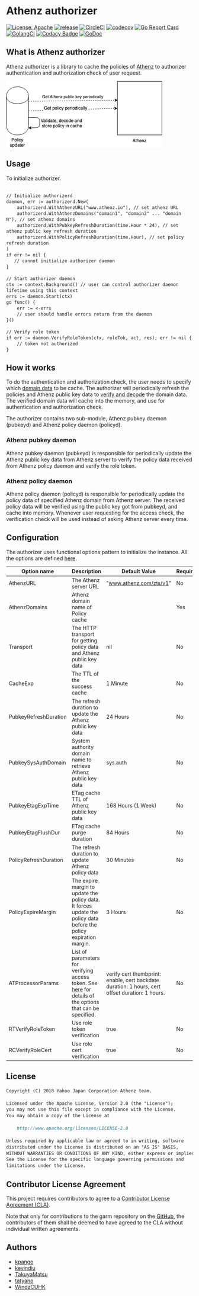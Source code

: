 # Athenz authorizer
[![License: Apache](https://img.shields.io/badge/License-Apache%202.0-blue.svg?style=flat-square)](https://opensource.org/licenses/Apache-2.0) [![release](https://img.shields.io/github/release/yahoojapan/athenz-authorizer.svg?style=flat-square)](https://github.com/yahoojapan/athenz-authorizer/releases/latest) [![CircleCI](https://circleci.com/gh/yahoojapan/athenz-authorizer.svg)](https://circleci.com/gh/yahoojapan/athenz-authorizer) [![codecov](https://codecov.io/gh/yahoojapan/athenz-authorizer/branch/master/graph/badge.svg?token=2CzooNJtUu&style=flat-square)](https://codecov.io/gh/yahoojapan/athenz-authorizer) [![Go Report Card](https://goreportcard.com/badge/github.com/yahoojapan/athenz-authorizer)](https://goreportcard.com/report/github.com/yahoojapan/athenz-authorizer) [![GolangCI](https://golangci.com/badges/github.com/yahoojapan/athenz-authorizer.svg?style=flat-square)](https://golangci.com/r/github.com/yahoojapan/athenz-authorizer) [![Codacy Badge](https://api.codacy.com/project/badge/Grade/828220605c43419e92fb0667876dd2d0)](https://www.codacy.com/app/i.can.feel.gravity/athenz-authorizer?utm_source=github.com&amp;utm_medium=referral&amp;utm_content=yahoojapan/athenz-authorizer&amp;utm_campaign=Badge_Grade) [![GoDoc](http://godoc.org/github.com/yahoojapan/athenz-authorizer?status.svg)](http://godoc.org/github.com/yahoojapan/athenz-authorizer)
## What is Athenz authorizer

Athenz authorizer is a library to cache the policies of [Athenz](https://github.com/yahoo/athenz) to authorizer authentication and authorization check of user request.

![Overview](./doc/policy_updater_overview.png)

## Usage

To initialize authorizer.

```golang

// Initialize authorizerd
daemon, err := authorizerd.New(
    authorizerd.WithAthenzURL("www.athenz.io"), // set athenz URL
    authorizerd.WithAthenzDomains("domain1", "domain2" ... "domain N"), // set athenz domains
    authorizerd.WithPubkeyRefreshDuration(time.Hour * 24), // set athenz public key refresh duration
    authorizerd.WithPolicyRefreshDuration(time.Hour), // set policy refresh duration
)
if err != nil {
   // cannot initialize authorizer daemon
}

// Start authorizer daemon
ctx := context.Background() // user can control authorizer daemon lifetime using this context
errs := daemon.Start(ctx)
go func() {
    err := <-errs
    // user should handle errors return from the daemon
}()

// Verify role token
if err := daemon.VerifyRoleToken(ctx, roleTok, act, res); err != nil {
    // token not authorized
}
```

## How it works

To do the authentication and authorization check, the user needs to specify which [domain data](https://github.com/yahoo/athenz/blob/master/docs/data_model.md#data-model) to be cache. The authorizer will periodically refresh the policies and Athenz public key data to [verify and decode]((https://github.com/yahoo/athenz/blob/master/docs/zpu_policy_file.md#zts-signature-validation)) the domain data. The verified domain data will cache into the memory, and use for authentication and authorization check.

The authorizer contains two sub-module, Athenz pubkey daemon (pubkeyd) and Athenz policy daemon (policyd).

### Athenz pubkey daemon

Athenz pubkey daemon (pubkeyd) is responsible for periodically update the Athenz public key data from Athenz server to verify the policy data received from Athenz policy daemon and verify the role token.

### Athenz policy daemon

Athenz policy daemon (policyd) is responsible for periodically update the policy data of specified Athenz domain from Athenz server. The received policy data will be verified using the public key got from pubkeyd, and cache into memory. Whenever user requesting for the access check, the verification check will be used instead of asking Athenz server every time.

## Configuration

The authorizer uses functional options pattern to initialize the instance. All the options are defined [here](./option.go).

| Option name           | Description                                                                                                              | Default Value                                                                                   | Required | Example                |
| --------------------- | ------------------------------------------------------------------------------------------------------------------------ | ----------------------------------------------------------------------------------------------- | -------- | ---------------------- |
| AthenzURL             | The Athenz server URL                                                                                                    | "www.athenz.com/zts/v1"                                                                         | No       |                        |
| AthenzDomains         | Athenz domain name of Policy cache                                                                                       |                                                                                                 | Yes      | "domName1", "domName2" |
| Transport             | The HTTP transport for getting policy data and Athenz public key data                                                    | nil                                                                                             | No       |                        |
| CacheExp              | The TTL of the success cache                                                                                             | 1 Minute                                                                                        | No       |                        |
| PubkeyRefreshDuration | The refresh duration to update the Athenz public key data                                                                | 24 Hours                                                                                        | No       |                        |
| PubkeySysAuthDomain   | System authority domain name to retrieve Athenz public key data                                                          | sys.auth                                                                                        | No       |                        |
| PubkeyEtagExpTime     | ETag cache TTL of Athenz public key  data                                                                                | 168 Hours (1 Week)                                                                              | No       |                        |
| PubkeyEtagFlushDur    | ETag cache purge duration                                                                                                | 84 Hours                                                                                        | No       |                        |
| PolicyRefreshDuration | The refresh duration to update Athenz policy data                                                                        | 30 Minutes                                                                                      | No       |                        |
| PolicyExpireMargin    | The expire margin to update the policy data. It forces update the policy data before the policy expiration margin.       | 3 Hours                                                                                         | No       |                        |
| ATProcessorParams     | List of parameters for verifying access token. See [here](./option.go) for details of the options that can be specified. | verify cert thumbprint: enable, cert backdate duration: 1 hours, cert offset duration: 1 hours. | No       |                        |
| RTVerifyRoleToken     | Use role token verification                                                                                              | true                                                                                            | No       | true                   |
| RCVerifyRoleCert      | Use role cert verification                                                                                               | true                                                                                            | No       | true                   |

## License

```markdown
Copyright (C) 2018 Yahoo Japan Corporation Athenz team.

Licensed under the Apache License, Version 2.0 (the "License");
you may not use this file except in compliance with the License.
You may obtain a copy of the License at

    http://www.apache.org/licenses/LICENSE-2.0

Unless required by applicable law or agreed to in writing, software
distributed under the License is distributed on an "AS IS" BASIS,
WITHOUT WARRANTIES OR CONDITIONS OF ANY KIND, either express or implied.
See the License for the specific language governing permissions and
limitations under the License.
```

## Contributor License Agreement

This project requires contributors to agree to a [Contributor License Agreement (CLA)](https://gist.github.com/ydnjp/3095832f100d5c3d2592).

Note that only for contributions to the garm repository on the [GitHub](https://github.com/yahoojapan/garm), the contributors of them shall be deemed to have agreed to the CLA without individual written agreements.

## Authors

- [kpango](https://github.com/kpango)
- [kevindiu](https://github.com/kevindiu)
- [TakuyaMatsu](https://github.com/TakuyaMatsu)
- [tatyano](https://github.com/tatyano)
- [WindzCUHK](https://github.com/WindzCUHK)
